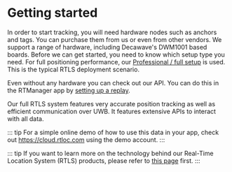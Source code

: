 
# Getting started

In order to start tracking, you will need hardware nodes such as anchors and tags. You can purchase them from us or even from other vendors. We support a range of hardware, including Decawave's DWM1001 based boards.
Before we can get started, you need to know which setup type you need. For full positioning performance, our [Professional / full setup](/positioning/pro_positioning_getting_started.html) is used. This is the typical RTLS deployment scenario.

Even without any hardware you can check out our API. You can do this in the RTManager app by [setting up a replay](/positioning/trying_demo_replays.html).


<!-- ### Basic Positioning
If you are new to RTLS, we advise you to start with our `Basic Positioning` solution. It will allow you to set up a system in no-time. You can configure the system and read out the data in a web browser via a BLE connection.
::: warning
If you bought the starter kit, you can jump immediately to the dedicated [getting started](/getstarted/basic_positioning_getting_started.html#getting-started) section
:::

::: tip
Note that all hardware can be reused if you later decide to upgrade to a [Pro Positioning](/getstarted/pro_positioning_getting_started.html) setup.
:::  -->

<!-- ## Pro Positioning
In case you have some more experience already, the best results can be achieved with the `Pro Positioning` type of setup. This setup takes you above and beyond what seems to be possible with an RTLS system.  -->

Our full RTLS system features very accurate position tracking as well as efficient communication over UWB. It features extensive APIs to interact with all data. 

::: tip
  For a simple online demo of how to use this data in your app, check out <a href="https://cloud.rtloc.com">https://cloud.rtloc.com</a> using the demo account.
:::

::: tip
If you want to learn more on the technology behind our Real-Time Location System (RTLS) products, please refer to [this page](https://rtloc.com/technology) first.
:::

<AnimPos />